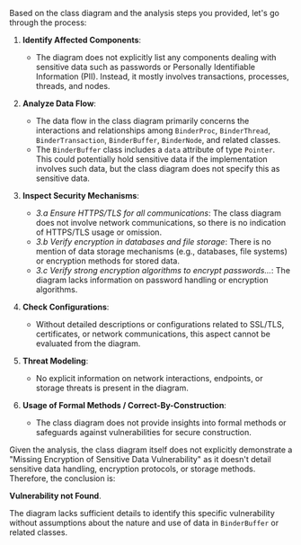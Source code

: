 Based on the class diagram and the analysis steps you provided, let's go through the process:

1. **Identify Affected Components**:
   - The diagram does not explicitly list any components dealing with sensitive data such as passwords or Personally Identifiable Information (PII). Instead, it mostly involves transactions, processes, threads, and nodes.

2. **Analyze Data Flow**:
   - The data flow in the class diagram primarily concerns the interactions and relationships among `BinderProc`, `BinderThread`, `BinderTransaction`, `BinderBuffer`, `BinderNode`, and related classes.
   - The `BinderBuffer` class includes a `data` attribute of type `Pointer`. This could potentially hold sensitive data if the implementation involves such data, but the class diagram does not specify this as sensitive data.

3. **Inspect Security Mechanisms**:
   - *3.a Ensure HTTPS/TLS for all communications*: The class diagram does not involve network communications, so there is no indication of HTTPS/TLS usage or omission.
   - *3.b Verify encryption in databases and file storage*: There is no mention of data storage mechanisms (e.g., databases, file systems) or encryption methods for stored data.
   - *3.c Verify strong encryption algorithms to encrypt passwords...*: The diagram lacks information on password handling or encryption algorithms.

4. **Check Configurations**:
   - Without detailed descriptions or configurations related to SSL/TLS, certificates, or network communications, this aspect cannot be evaluated from the diagram.

5. **Threat Modeling**:
   - No explicit information on network interactions, endpoints, or storage threats is present in the diagram.

6. **Usage of Formal Methods / Correct-By-Construction**:
   - The class diagram does not provide insights into formal methods or safeguards against vulnerabilities for secure construction.

Given the analysis, the class diagram itself does not explicitly demonstrate a "Missing Encryption of Sensitive Data Vulnerability" as it doesn't detail sensitive data handling, encryption protocols, or storage methods. Therefore, the conclusion is:

**Vulnerability not Found**. 

The diagram lacks sufficient details to identify this specific vulnerability without assumptions about the nature and use of data in `BinderBuffer` or related classes.